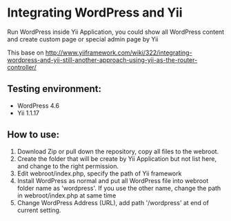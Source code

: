 # Integrating WordPress and Yii

Run WordPress inside Yii Application, you could show all WordPress content and create custom page or special admin page by Yii  

This base on http://www.yiiframework.com/wiki/322/integrating-wordpress-and-yii-still-another-approach-using-yii-as-the-router-controller/

## Testing environment:

* WordPress 4.6 
* Yii 1.1.17

## How to use:

1. Download Zip or pull down the repository, copy all files to the webroot.
2. Create the folder that will be create by Yii Application but not list here, and change to the right permission. 
3. Edit webroot/index.php, specify the path of Yii framework
4. Install WordPress as normal and put all WordPress file into webroot folder name as 'wordpress'. If you use the other name, change the path in webroot/index.php at same time
5. Change WordPress Address (URL), add path '/wordpress' at end of current setting.
